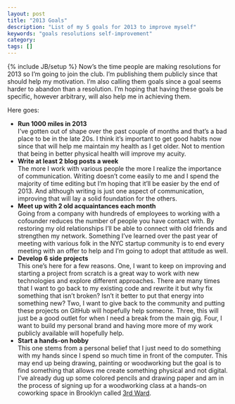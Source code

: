 ```yaml
---
layout: post
title: "2013 Goals"
description: "List of my 5 goals for 2013 to improve myself"
keywords: "goals resolutions self-improvement"
category:
tags: []
---
```

{% include JB/setup %}
Now’s the time people are making resolutions for 2013 so I’m going to join the club. I’m publishing them publicly since that should help my motivation. I’m also calling them goals since a goal seems harder to abandon than a resolution. I’m hoping that having these goals be specific, however arbitrary, will also help me in achieving them.

Here goes:
<ul>
	<li>
	<b>Run 1000 miles in 2013</b><br/>
	I’ve gotten out of shape over the past couple of months and that’s a bad place to be in the late 20s. I think it’s important to get good habits now since that will help me maintain my health as I get older. Not to mention that being in better physical health will improve my acuity.
	</li>
	<li>
	<b>Write at least 2 blog posts a week</b><br/>
	The more I work with various people the more I realize the importance of communication. Writing doesn’t come easily to me and I spend the majority of time editing but I’m hoping that it’ll be easier by the end of 2013. And although writing is just one aspect of communication, improving that will lay a solid foundation for the others.
	</li>
	<li>
	<b>Meet up with 2 old acquaintances each month</b><br/>
	Going from a company with hundreds of employees to working with a cofounder reduces the number of people you have contact with. By restoring my old relationships I’ll be able to connect with old friends and strengthen my network. Something I’ve learned over the past year of meeting with various folk in the NYC startup community is to end every meeting with an offer to help and I’m going to adopt that attitude as well.
	</li>
	<li>
	<b>Develop 6 side projects</b><br/>
	This one’s here for a few reasons. One, I want to keep on improving and starting a project from scratch is a great way to work with new technologies and explore different approaches. There are many times that I want to go back to my existing code and rewrite it but why fix something that isn’t broken? Isn’t it better to put that energy into something new? Two, I want to give back to the community and putting these projects on GitHub will hopefully help someone. Three, this will just be a good outlet for when I need a break from the main gig. Four, I want to build my personal brand and having more more of my work publicly available will hopefully help.
	</li>
	<li>
	<b>Start a hands-on hobby</b><br/>
	This one stems from a personal belief that I just need to do something with my hands since I spend so much time in front of the computer. This may end up being drawing, painting or woodworking but the goal is to find something that allows me create something physical and not digital. I’ve already dug up some colored pencils and drawing paper and am in the process of signing up for a woodworking class at a hands-on coworking space in Brooklyn called <a href="http://www.3rdward.com/">3rd Ward</a>.
	</li>
</ul>